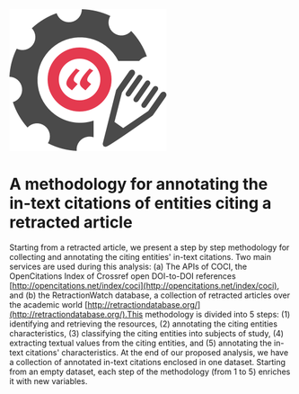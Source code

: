 <div>
<span><img src="img/logo.png"></span><span><h1>A methodology for annotating the in-text citations of entities citing a retracted article</h1></span>
</div>
<div>

Starting from a retracted article, we present a step by step methodology for collecting and annotating the citing entities' in-text citations. Two main services are used during this analysis: (a) The APIs of COCI, the OpenCitations Index of Crossref open DOI-to-DOI references [http://opencitations.net/index/coci](http://opencitations.net/index/coci), and (b) the RetractionWatch database, a collection of retracted articles over the academic world [http://retractiondatabase.org/](http://retractiondatabase.org/).This methodology is divided into 5 steps: (1) identifying and retrieving the resources, (2) annotating the citing entities characteristics, (3) classifying the citing entities into subjects of study, (4) extracting textual values from the citing entities, and (5) annotating the in-text citations' characteristics. At the end of our proposed analysis, we have a collection of annotated in-text citations enclosed in one dataset. Starting from an empty dataset, each step of the methodology (from 1 to 5) enriches it with new variables. 
</div>
